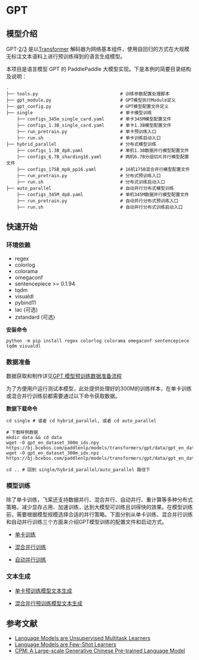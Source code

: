 # GPT

## 模型介绍
GPT-[2](https://cdn.openai.com/better-language-models/language_models_are_unsupervised_multitask_learners.pdf)/[3](https://arxiv.org/pdf/2005.14165.pdf) 是以[Transformer](https://arxiv.org/abs/1706.03762) 解码器为网络基本组件，使用自回归的方式在大规模无标注文本语料上进行预训练得到的语言生成模型。

本项目是语言模型 GPT 的 PaddlePaddle 大模型实现。下是本例的简要目录结构及说明：

```text
.
├── tools.py                               # 训练参数配置处理脚本
├── gpt_module.py                          # GPT模型执行Module定义
├── gpt_config.py                          # GPT模型配置文件定义
├── single                                 # 单卡模型训练
    ├── configs_345m_single_card.yaml      # 单卡345M模型配置文件
    ├── configs_1.3B_single_card.yaml      # 单卡1.3B模型配置文件
    ├── run_pretrain.py                    # 单卡预训练入口
    ├── run.sh                             # 单卡训练启动入口
├── hybrid_parallel                        # 分布式模型训练
    ├── configs_1.3B_dp8.yaml              # 单机1.3B数据并行模型配置文件
    ├── configs_6.7B_sharding16.yaml       # 两机6.7B分组切片并行模型配置文件
    ├── configs_175B_mp8_pp16.yaml         # 16机175B混合并行模型配置文件
    ├── run_pretrain.py                    # 分布式预训练入口
    ├── run.sh                             # 分布式训练启动入口
├── auto_parallel                          # 自动并行分布式模型训练
    ├── configs_345M_dp8.yaml              # 单机345M数据并行模型配置文件
    ├── run_pretrain.py                    # 自动并行分布式预训练入口
    ├── run.sh                             # 自动并行分布式训练启动入口
```

## 快速开始

### 环境依赖

- regex
- colorlog
- colorama
- omegaconf
- sentencepiece >= 0.1.94
- tqdm
- visualdl
- pybind11
- lac (可选)
- zstandard (可选)

**安装命令**
```shell
python -m pip install regex colorlog colorama omegaconf sentencepiece tqdm visualdl 
```

### 数据准备

数据获取和制作详见[GPT 模型预训练数据准备流程](https://github.com/PaddlePaddle/FleetX/tree/develop/fleetx/data/data_tools/gpt)

为了方便用户运行测试本模型，此处提供处理好的300M的训练样本，在单卡训练或混合并行训练前都需要通过以下命令获取数据。

**数据下载命令**
```shell
cd single # 或者 cd hybrid_parallel, 或者 cd auto_parallel

# 下载样例数据
mkdir data && cd data
wget -O gpt_en_dataset_300m_ids.npy https://bj.bcebos.com/paddlenlp/models/transformers/gpt/data/gpt_en_dataset_300m_ids.npy
wget -O gpt_en_dataset_300m_idx.npz https://bj.bcebos.com/paddlenlp/models/transformers/gpt/data/gpt_en_dataset_300m_idx.npz

cd .. # 回到 single/hybrid_parallel/auto_parallel 路径下
```

### 模型训练

除了单卡训练，飞桨还支持数据并行、混合并行、自动并行、重计算等多种分布式策略，减少显存占用、加速训练，达到大模型可训练且训得快的效果。在模型训练前，需要根据模型规模选择合适的并行策略。下面分别从单卡训练、混合并行训练和自动并行训练三个方面来介绍GPT模型训练的配置文件和启动方式。


- [单卡训练](./single/README.md)

- [混合并行训练](./hybrid_parallel/README.md)

- [自动并行训练](./auto_parallel/README.md)

### 文本生成

- [单卡预训练模型文本生成](./single/README.md)

- [混合并行预训练模型文本生成](./hybrid_parallel/README.md)


## 参考文献
- [Language Models are Unsupervised Multitask Learners](https://cdn.openai.com/better-language-models/language_models_are_unsupervised_multitask_learners.pdf)
- [Language Models are Few-Shot Learners](https://arxiv.org/pdf/2005.14165.pdf)
- [CPM: A Large-scale Generative Chinese Pre-trained Language Model](https://arxiv.org/abs/2012.00413)
